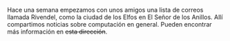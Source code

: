 <html><body><p>Hace una semana empezamos con unos amigos una lista de correos llamada Rivendel, como la ciudad de los Elfos en El Señor de los Anillos. Allí compartimos noticias sobre computación en general. Pueden encontrar más información en <s>esta dirección</s>.</p></body></html>